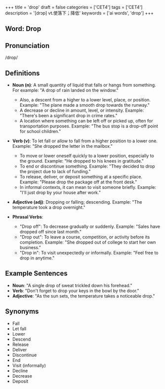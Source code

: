 +++
title = 'drop'
draft = false
categories = ['CET4']
tags = ['CET4']
description = '[drɔp] vt.使落下；降低'
keywords = ['ai words', 'drop']
+++

## Word: Drop

## Pronunciation
/drop/

## Definitions
- **Noun (n)**: A small quantity of liquid that falls or hangs from something. For example: "A drop of rain landed on the window."
  - Also, a descent from a higher to a lower level, place, or position. Example: "The plane made a smooth drop towards the runway."
  - A decrease or decline in amount, level, or intensity. Example: "There's been a significant drop in crime rates."
  - A location where something can be left off or picked up, often for transportation purposes. Example: "The bus stop is a drop-off point for school children."

- **Verb (v)**: To let fall or allow to fall from a higher position to a lower one. Example: "She dropped the letter in the mailbox."
  - To move or lower oneself quickly to a lower position, especially to the ground. Example: "He dropped to his knees in gratitude."
  - To end or discontinue something. Example: "They decided to drop the project due to lack of funding."
  - To release, deliver, or deposit something at a specific place. Example: "Please drop the package off at the front desk."
  - In informal contexts, it can mean to visit someone briefly. Example: "I'll just drop by your house after work."

- **Adjective (adj)**: Dropping or falling; descending. Example: "The temperature took a drop overnight."
  
- **Phrasal Verbs**:
  - "Drop off": To decrease gradually or suddenly. Example: "Sales have dropped off since last month."
  - "Drop out": To leave a course, competition, or activity before its completion. Example: "She dropped out of college to start her own business."
  - "Drop in": To visit unexpectedly or informally. Example: "Feel free to drop in anytime."

## Example Sentences
- **Noun**: "A single drop of sweat trickled down his forehead."
- **Verb**: "Don't forget to drop your keys in the bowl by the door."
- **Adjective**: "As the sun sets, the temperature takes a noticeable drop."

## Synonyms
- Fall
- Let fall
- Lower
- Descend
- Release
- Deliver
- Discontinue
- End
- Visit (informally) 
- Decline
- Decrease
- Deposit
